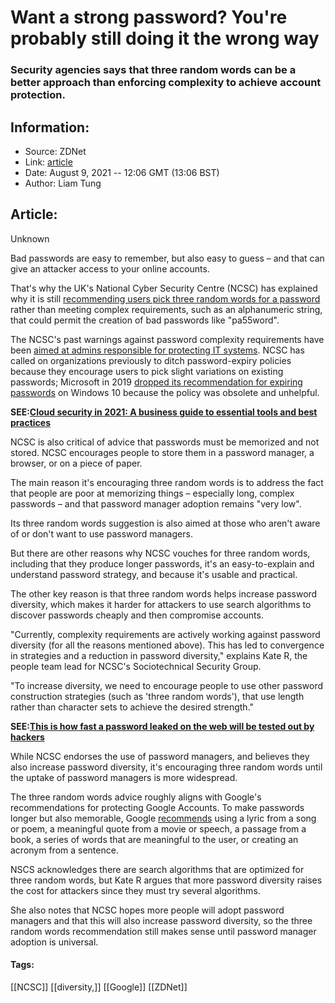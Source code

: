 # Want a strong password? You're probably still doing it the wrong way
### Security agencies says that three random words can be a better approach than enforcing complexity to achieve account protection.

## Information:
+ Source: ZDNet
+ Link: [article](https://www.zdnet.com/article/want-a-strong-password-youre-probably-still-doing-it-the-wrong-way/)
+ Date: August 9, 2021 -- 12:06 GMT (13:06 BST)
+ Author: Liam Tung


## Article:
Unknown

Bad passwords are easy to remember, but also easy to guess – and that can give an attacker access to your online accounts. 

That's why the UK's National Cyber Security Centre (NCSC) has explained why it is still [recommending users pick three random words for a password](https://www.ncsc.gov.uk/blog-post/the-logic-behind-three-random-words#footnote) rather than meeting complex requirements, such as an alphanumeric string, that could permit the creation of bad passwords like "pa55word". 


The NCSC's past warnings against password complexity requirements have been [aimed at admins responsible for protecting IT systems](https://www.ncsc.gov.uk/blog-post/even-jedi-cant-achieve-password-perfection-0). NCSC has called on organizations previously to ditch password-expiry policies because they encourage users to pick slight variations on existing passwords; Microsoft in 2019 [dropped its recommendation for expiring passwords](https://www.zdnet.com/article/microsoft-says-windows-10-passwords-shouldnt-expire-time-for-other-companies-to-take-note/) on Windows 10 because the policy was obsolete and unhelpful. 

**SEE:**[**Cloud security in 2021: A business guide to essential tools and best practices**](https://www.zdnet.com/article/cloud-security-in-2021-a-business-guide-to-essential-tools-and-best-practices/)

NCSC is also critical of advice that passwords must be memorized and not stored. NCSC encourages people to store them in a password manager, a browser, or on a piece of paper. 

The main reason it's encouraging three random words is to address the fact that people are poor at memorizing things – especially long, complex passwords – and that password manager adoption remains "very low". 

Its three random words suggestion is also aimed at those who aren't aware of or don't want to use password managers. 






But there are other reasons why NCSC vouches for three random words, including that they produce longer passwords, it's an easy-to-explain and understand password strategy, and because it's usable and practical. 

The other key reason is that three random words helps increase password diversity, which makes it harder for attackers to use search algorithms to discover passwords cheaply and then compromise accounts. 

"Currently, complexity requirements are actively working against password diversity (for all the reasons mentioned above). This has led to convergence in strategies and a reduction in password diversity," explains Kate R, the people team lead for NCSC's Sociotechnical Security Group.

"To increase diversity, we need to encourage people to use other password construction strategies (such as 'three random words'), that use length rather than character sets to achieve the desired strength."

**SEE:**[**This is how fast a password leaked on the web will be tested out by hackers**](https://www.zdnet.com/article/this-is-how-fast-a-password-leaked-on-the-web-will-be-tested-out-by-hackers/)

While NCSC endorses the use of password managers, and believes they also increase password diversity, it's encouraging three random words until the uptake of password managers is more widespread. 

The three random words advice roughly aligns with Google's recommendations for protecting Google Accounts. To make passwords longer but also memorable, Google [recommends](https://support.google.com/accounts/answer/32040#zippy=,avoid-personal-info-common-words,make-your-password-unique,make-your-password-longer-more-memorable) using a lyric from a song or poem, a meaningful quote from a movie or speech, a passage from a book, a series of words that are meaningful to the user, or creating an acronym from a sentence. 

NSCS acknowledges there are search algorithms that are optimized for three random words, but Kate R argues that more password diversity raises the cost for attackers since they must try several algorithms. 

She also notes that NCSC hopes more people will adopt password managers and that this will also increase password diversity, so the three random words recommendation still makes sense until password manager adoption is universal. 





#### Tags:
[[NCSC]] [[diversity,]] [[Google]] [[ZDNet]]
